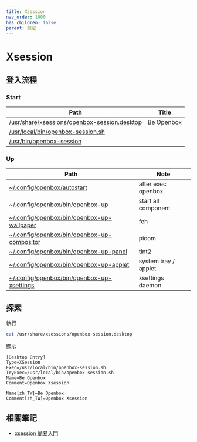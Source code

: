 ```yaml
---
title: Xsession
nav_order: 1000
has_children: false
parent: 設定
---
```



# Xsession


## 登入流程

### Start

| Path | Title |
| --- | --- |
| [/usr/share/xsessions/openbox-session.desktop](https://github.com/samwhelp/note-about-openbox/blob/gh-pages/_demo/config/openbox-config/main/config/openbox/share/xsession/openbox-session.desktop) | Be Openbox |
| [/usr/local/bin/openbox-session.sh](https://github.com/samwhelp/note-about-openbox/blob/gh-pages/_demo/config/openbox-config/main/config/openbox/share/xsession/openbox-session.sh) | |
| [/usr/bin/openbox-session](http://git.openbox.org/?p=mikachu/openbox.git;a=blob;f=data/xsession/openbox-session.in;h=3cf3571fa64eacaa54000edd37e365f865edaa56;hb=HEAD) | |

### Up

| Path | Note |
| --- | --- |
| [~/.config/openbox/autostart](https://github.com/samwhelp/note-about-openbox/blob/gh-pages/_demo/config/openbox-config/main/config/openbox/autostart) | after exec openbox  |
| [~/.config/openbox/bin/openbox-up](https://github.com/samwhelp/note-about-openbox/blob/gh-pages/_demo/config/openbox-config/main/config/openbox/bin/openbox-up) | start all component |
| [~/.config/openbox/bin/openbox-up-wallpaper](https://github.com/samwhelp/note-about-openbox/blob/gh-pages/_demo/config/openbox-config/main/config/openbox/bin/openbox-up-wallpaper) | feh |
| [~/.config/openbox/bin/openbox-up-compositor](https://github.com/samwhelp/note-about-openbox/blob/gh-pages/_demo/config/openbox-config/main/config/openbox/bin/openbox-up-compositor) | picom |
| [~/.config/openbox/bin/openbox-up-panel](https://github.com/samwhelp/note-about-openbox/blob/gh-pages/_demo/config/openbox-config/main/config/openbox/bin/openbox-up-panel) | tint2 |
| [~/.config/openbox/bin/openbox-up-applet](https://github.com/samwhelp/note-about-openbox/blob/gh-pages/_demo/config/openbox-config/main/config/openbox/bin/openbox-up-applet) | system tray / applet |
| [~/.config/openbox/bin/openbox-up-xsettings](https://github.com/samwhelp/note-about-openbox/blob/gh-pages/_demo/config/openbox-config/main/config/openbox/bin/openbox-up-xsettings) | xsettings daemon |

## 探索

執行

``` sh
cat /usr/share/xsessions/openbox-session.desktop
```

顯示

```
[Desktop Entry]
Type=XSession
Exec=/usr/local/bin/openbox-session.sh
TryExec=/usr/local/bin/openbox-session.sh
Name=Be Openbox
Comment=Openbox Xsession

Name[zh_TW]=Be Openbox
Comment[zh_TW]=Openbox Xsession
```

## 相關筆記

* [xsession 簡易入門](https://samwhelp.github.io/note-about-xsession/)
